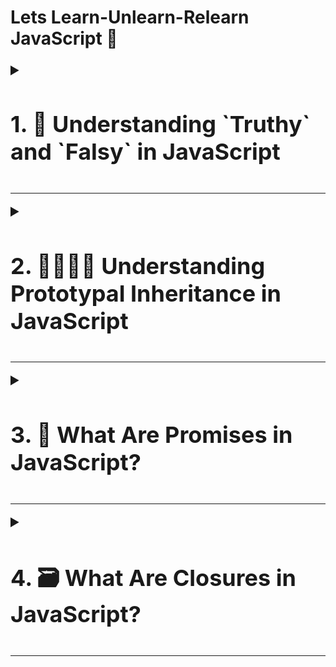
# Lets Learn-Unlearn-Relearn JavaScript 🔄

<details><summary style="font-size: 1.5rem;"><h2>1. 🧐 Understanding `Truthy` and `Falsy` in JavaScript</h2></summary>
<p>

### ✅ **Primitive Types**:

- 💡 Represent single, immutable values. Primitive types in JavaScript include `undefined`, `null`, `boolean`, `number`, `string`, `symbol`, and `BigInt`.

- 💡 If a primitive type has a value that is considered falsy (like `0`, `false`, `""`, `null`, `undefined`, or `NaN`), it will behave as false in a Boolean context.

- 💡 They are stored directly in the location where the variable accesses them.

### ✅ **Reference Types**:

- 💡 Include objects such as `function`, `array`, and other `objects`, and they are mutable.

- 💡 When you create a reference type, JavaScript allocates memory for it and the variable you assign it to holds a reference (or pointer) to that memory space, not the actual data itself.

- 💡 Since a reference points to an object, and objects in JavaScript are inherently truthy, a reference type cannot be falsy. Even if an object is empty (like `{}`) or an array has no elements (`[]`), it is still truthy because a reference to an allocated memory space exists.

### **🤔 Why are Function Constructors Truthy?**

- 💡 Function constructors like `new Number()` or `new Boolean()` create object wrappers around primitive values.

- 💡 Despite the primitive value inside the object being falsy (like `0` or `false`), the object wrapper itself is a reference type.

- 💡 As we’ve established, reference types are always truthy because they refer to a memory location, not the value itself.

### ✨ **Simple Analogy**

Think of primitive types as individual pieces of paper with something written on them. If the paper is blank (a falsy value), it’s like having nothing or false. Reference types, on the other hand, are like folders (objects) that can hold these papers. Even if the folder is designed to hold a blank paper, the folder itself still exists and is something (truthy). The function constructors like `new Number()` and `new Boolean()` are like special folders that come with a label and even if the label says `0` or `false` (falsy), the folder is still an item you can reference and use (truthy).

🧠 Remember, in JavaScript, the type of value determines its **truthiness** or **falsiness**. Objects will always be your go-to for a guaranteed truthy value!

</p>
</details>

---

<details><summary style="font-size: 1.5rem;"><h2>2. 👨‍👩‍👧‍👦 Understanding Prototypal Inheritance in JavaScript</h2></summary>
<p>

In JavaScript, a ’prototype’ is like a blueprint for creating objects. It’s an object itself, and every function in JavaScript has a prototype property that’s used when creating new objects. This prototype object includes properties and methods that should be available to the objects created from the function.

### 💡Simple Analogy

Imagine you have a recipe for a cake. This recipe includes all the steps and ingredients you need to make the cake. In JavaScript, the recipe is like the ’prototype’. When you bake a cake using this recipe, the cake (an ‘object’) inherits all the properties from the recipe (the ‘prototype’). If you decide to add a new step to the recipe, like adding icing, all the cakes made from that recipe will now have icing too.

> ℹ️ Similarly, when you create an object from a constructor function in JavaScript, the object inherits all the properties and methods from the constructor’s prototype. This allows all objects created from the same constructor to share the same properties and methods, which can save memory and allow for a consistent structure.
>
>ℹ️ So, prototypal inheritance is a way objects in JavaScript can inherit properties and methods from a prototype, much like how multiple cakes can be made from the same recipe. But if a properties/methods is removed from the prototype, all objects that inherit from that prototype lose access to that properties/methods.

### 📝 Handle with Care
While it’s tempting to keep adding to prototypes, it’s generally not recommended because it can lead to unexpected behavior in code, especially if libraries or frameworks are used that might also modify the prototype. Remember that with great power comes great responsibility.

### 🎓 The Takeaway:
Prototypal inheritance is a powerful feature in JavaScript that allows objects to share and extend behaviors efficiently. It’s what makes JavaScript dynamic and flexible, enabling us to write more reusable and maintainable code.

✨ So, the next time you’re working with JavaScript objects, remember the family tree of prototypes and how it empowers your code with shared DNA.

__🧠 Now that we have basic understanding, lets go through the following examples.__

### Example: Barking Dog

```jsx
class Dog {
  constructor(name) {
    this.name = name;
  }
}

Dog.prototype.bark = function () {
  console.log(`Woof I am ${this.name}`);
};

const pet = new Dog('Mara');

pet.bark(); // Outputs: Woof I am Mara
```

**Explanation:** A `Dog` class is created with a constructor to assign the name to the dog. A method `bark` is added to `Dog`’s prototype, which allows all instances of `Dog` to use this method. A new instance of `Dog` named ‘Mara’ is created, and `pet.bark()` is called, which outputs “Woof I am Mara”.

### Example: String.prototype

```jsx
// Adding a method to String.prototype
String.prototype.shout = function() {
  return this.toUpperCase() + '!!!';
};

let greeting = 'hello';
console.log(greeting.shout()); // Outputs: HELLO!!!
```

**Explanation:** Here, we add a method called `shout` to `String.prototype`. This means every string created in JavaScript will now have access to this `shout` method. The method converts the string to uppercase and adds exclamation marks.

### Example: Array.prototype

```jsx
// Adding a method to Array.prototype
Array.prototype.firstElement = function() {
  return this.length > 0 ? this[0] : undefined;
};

let numbers = [1, 2, 3];
console.log(numbers.firstElement()); // Outputs: 1
```

**Explanation:** We add a method called `firstElement` to `Array.prototype`. This method returns the first element of an array if it exists. Now, any array we create will have this `firstElement` method available.

### Example: Object.prototype

```jsx
// Adding a method to Object.prototype
Object.prototype.keysCount = function() {
  return Object.keys(this).length;
};

let person = { name: 'Alice', age: 25 };
console.log(person.keysCount()); // Outputs: 2
```

**Explanation:** we add a method called `keysCount` to `Object.prototype`. This method returns the number of keys (properties) in an object. By adding this method to `Object.prototype`, every object created in JavaScript, including `person`, now has access to the `keysCount` method. When we call `person.keysCount()`, it outputs `2` because there are two keys in the `person` object: `name` and `age`.

</p>
</details>

---



<details><summary style="font-size: 1.5rem;"><h2>3. 🤝 What Are Promises in JavaScript?</h2></summary>
<p>

A promise is a special JavaScript object that connects the “producing code” (which performs an asynchronous operation) with the “consuming code” (which handles the result of that operation). Think of it as a subscription list: the promise ensures that the result will be available to all subscribed code when it’s ready.

### ✨ Simple Analogy

Imagine you’re making a reservation at a restaurant for your niece’s birthday party next week. When you make the reservation, the restaurant gives you a promise that a table will be available for you at the specified time. In this analogy:

- **👉 Producing code:** The restaurant staff (like a waiter) takes whatever time they need to prepare the table (the promised result).

- **👉 Promise:** The reservation itself acts as the promise. It ensures that the table will be ready for your party when you arrive.

**🧩 Now, let’s break down the key concepts of promises:**

1. **States of a Promise:**

    - **👉 Pending:** The promise is awaiting a response (like waiting for the table to be set).

    - **👉 Resolved (Fulfilled):** The promise has successfully returned a value (like when the table is ready).

    - **👉 Rejected:** The promise encountered an error (like when the restaurant couldn’t accommodate your reservation).

2. **Creating a Promise in JavaScript:**

    - 👉 You can create a promise using the ”Promise” constructor. It takes a callback function with two parameters: ”resolve” and ”reject”

    - 👉 Inside the callback, you perform your asynchronous operation (e.g., fetching data, loading an image, etc.).

    - 👉 If everything goes well, you call ”resolve” with the result. If there’s an error, you call ”reject” with an error message.

🧠 Remember, promises allow you to handle asynchronous operations more elegantly, making your code cleaner and easier to reason about. Just like a restaurant reservation, they ensure that the result will be available when needed! 🍽️

**🕹️ Now that we have basic understanding, lets go through the following examples.**

### Example of creating and using a promise:

```jsx
// Creating a promise
const reservationPromise = new Promise((resolve, reject) => {
  // Simulating an asynchronous operation (e.g., fetching data)
  const condition = true;

  if (condition) {
	  setTimeout(() => {
	    const data = 'Stuff worked!';
	    resolve(data); // Resolve the promise;
	  }, 2000); // Simulating a delay
  } else {
	  setTimeout(() => {
	      reject(Error('Promise is rejected.')); // Reject the promise;
	   }, 2000); // Simulating a delay
  }
});

// Consuming the promise
reservationPromise
  .then(result => {
    console.log('Promise worked!', result); // Handle success
  })
  .catch(err => {
    console.log('Something went wrong!', err.message); // Handle error
  });
```

**Explanation:** 

- We create a promise that resolves/reject based on the condition after a 2-second delay.
- If `condition` is `true`, it logs “Promise worked! Stuff worked!” to the console.
- If `condition` is `false`,  it logs “Something went wrong! Promise is rejected.” (you can customize the error message).

---

### Example of using **async/await** with the **Fetch API** to retrieve data from an external resource

```jsx
async function getData() {
  try {
    const response = await fetch('https://jsonplaceholder.typicode.com/posts');
    if (response.status === 200) {
      const data = await response.json(); // Await the JSON parsing
      return data;
    } else {
      throw new Error(`Error fetching data. Status: ${response.status}`);
    }
  } catch (error) {
    console.error('An error occurred:', error.message);
    // Handle the error gracefully (e.g., show a user-friendly message)
    return null;
  }
}

// Usage
try {
  const result = await getData();
  if (result && result.length > 0) {
    console.log('Data received:', result);
  } else {
    console.log('Failed to fetch data.');
  }
} catch (error) {
  console.error('An error occurred during data retrieval:', error.message);
}
```

**Explanation:** 

- The `getData` function is defined as an **async function**. This means it always returns a **promise**.
- We use `await` directly in the `getData()` function to wait for the `fetch` request to complete and handle the response.
- If the response status is 200, we parse the JSON data.
- If there’s an error (e.g., non-200 status or network issues), we throw an error and catch it in the `try`/`catch` block.
- The usage section demonstrates how to call the `getData()` function and handle the result or error.

</p>
</details>

---

<details><summary style="font-size: 1.5rem;"><h2>4. 🗃️ What Are Closures in JavaScript?</h2></summary>
<p>

A closure is a fundamental concept in JavaScript. It occurs when a function “remembers” its lexical scope even after it has finished executing. In simpler terms, a closure allows a function to retain access to variables from its outer (enclosing) function, even when that outer function has completed execution.

### **🧩 Simple Analogy: The Picnic Basket**

Imagine you’re going on a picnic with friends. You pack a picnic basket with all the essentials: sandwiches, fruits, drinks, and utensils. As you head to the park, you carry the basket with you. Now, here’s the interesting part: the basket itself is like a closure!

**❇️ The Basket (Closure):**

- ✨ The picnic basket encapsulates everything you need for the picnic.
- ✨ It “closes over” its contents, keeping them private and secure.
- ✨  Similarly, a closure in JavaScript encapsulates variables and functions within a specific context.

**🔥 How Do Closures Work?**

1. **ℹ️ Lexical Scope:**
    - ✨ JavaScript uses lexical scoping, which means that functions have access to variables defined in their containing (parent) functions.
    - ✨ When a function is defined, it “captures” its surrounding scope, creating a closure.
2. **ℹ️ Creating a Closure:** A closure is formed when:
    - ✨ An inner function is defined within an outer function.
    - ✨ The inner function references variables from the outer function.
    - ✨ The inner function is returned or passed as an argument to other functions.

### **🔥 Use Cases and Benefits**

- **ℹ️ Data Privacy:**
    - ✨ By enclosing variables within a closure, you create private variables.
    - ✨ These variables are accessible only within the closure’s scope, providing data privacy.
    - ✨ This approach emulates private methods in object-oriented programming.
- **ℹ️ Function Factories:**
    - ✨ You can generate specialized functions (function factories) using closures. For instance, consider a function that generates related functions based on an initial value.
- **ℹ️ Event Handling:**
    - ✨ When you attach an event handler (like a click event) to an HTML element, you’re creating a closure.
    - ✨ The event handler function “remembers” the surrounding context (variables, functions) - even after it’s detached from the element.
- **ℹ️ Timeouts and Intervals:**
    - ✨ Closures are essential for managing timeouts and intervals, ’setTimeout’ or ’setInterval’.
    - ✨ They ensure that the correct context is maintained when the callback executes.

**🕹️ Now that we have the understanding, lets go through the following examples.**

**Example: Data Privacy**

```jsx
function createCounter() {
  let count = 0;
  return function() {
    count += 1;
    return count;
  };
}

const counter = createCounter();
console.log(counter()); // 1
console.log(counter()); // 2
// 'count' is not accessible from outside the 'createCounter' function.
```

**Explanation:** 

- The `createCounter` function encapsulates a `count` variable. It returns an anonymous function that, when called, increments `count` and returns its value.
- The `count` variable is private and cannot be accessed or modified directly outside of `createCounter`.**

---

**Example: Function Factories**

```jsx
function makeMultiplier(multiplier) {
  return function(number) {
    return number * multiplier;
  };
}

const double = makeMultiplier(2);
console.log(double(5)); // 10
```

**Explanation:** 

- The `makeMultiplier` function takes a `multiplier` argument and returns a new function. This returned function takes a `number` argument and returns the product of `number` and `multiplier`.
- Each function created by `makeMultiplier` retains its own `multiplier` value.

---

**Example: Event Handling**

```jsx
let countClicks = (function() {
  let count = 0;
  return function() {
    count += 1;
    console.log(`Button clicked ${count} times`);
  };
})();

document.getElementById('myButton').addEventListener('click', countClicks);
```

**Explanation:** 

- The `countClicks` IIFE (Immediately Invoked Function Expression) creates a private `count` variable for counting clicks.
- The returned function is used as an event handler for clicks, which increments the count and logs it to the console.

---

**Example: Timeouts and Intervals**

```jsx
function delayedAlert(message, delay) {
  setTimeout(function() {
    alert(message);
  }, delay);
}

delayedAlert('Hello after 2 seconds', 2000);
```

**Explanation:** 

- The `delayedAlert` function demonstrates a closure where the `message` and `delay` parameters are used by the anonymous function inside the `setTimeout`.
- Even after `delayedAlert` has finished executing, the callback function can still access the `message` and `delay`.

</p>
</details>

---

